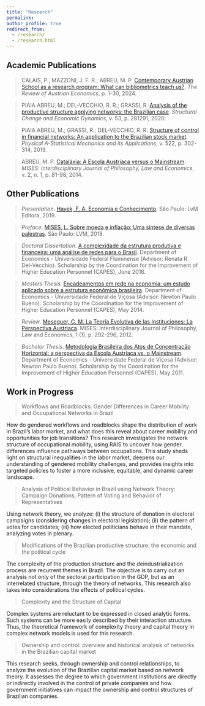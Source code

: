 ```yaml
---
title: "Research"
permalink:
author_profile: true
redirect_from: 
  - /research/
  - /research.html
---
```


## Academic Publications

> CALAIS, P.; MAZZONI, J. F. R.; ABREU, M. P. [Contemporary Austrian School as a research program: What can bibliometrics teach us?](https://doi.org/10.1007/s11138-024-00657-z). _The Review of Austrian Economics_, p. 1-30, 2024.
 
> PIAIA ABREU, M.; DEL-VECCHIO, R. R.; GRASSI, R. [Analysis of the productive structure applying networks: the Brazilian case](https://doi.org/10.1016/j.strueco.2020.03.005). _Structural Change and Economic Dynamics_, v. 53, p. 281291, 2020.

> PIAIA ABREU, M.; GRASSI, R.; DEL-VECCHIO, R. R. [Structure of control in financial networks: An application to the Brazilian stock market](https://doi.org/10.1016/j.physa.2019.01.084). _Physical A-Statistical Mechanics and its Applications_, v. 522, p. 302-314, 2019.

> ABREU, M. P. [Cataláxia: A Escola Austríaca versus o Mainstream](https://doi.org/10.30800/mises.2014.v2.581). _MISES: Interdisciplinary Journal of Philosophy, Law and Economics_, v. 2, n. 1, p. 81-98, 2014.


## Other Publications

> _Presentation_. [Hayek, F. A. Economia e Conhecimento](https://www.amazon.com.br/Economia-conhecimento-Livro-bolso/dp/6550520053). São Paulo: LvM Editora, 2019.

> _Preface_. [MISES, L. Sobre moeda e inflação: Uma síntese de diversas palestras](https://www.amazon.com.br/Sobre-moeda-infla%C3%A7%C3%A3o-diversas-palestras/dp/8593751636). São Paulo: LVM, 2018.

> _Doctoral Dissertation_. [A complexidade da estrutura produtiva e financeira: uma análise de redes para o Brasil](https://github.com/piaiaabreu/piaiaabreu.github.io/blob/master/files/PIAIA%20ABREU%20(2018)_Doctoral%20Dissertation.pdf). Department of Economics - Universidade Federal Fluminense (Advisor: Renata R. Del-Vecchio). Scholarship by the Coordination for the Improvement of Higher Education Personnel (CAPES), June 2018.

> _Masters Thesis_. [Encadeamentos em rede na economia: um estudo aplicado sobre a estrutura econômica brasileira](https://github.com/piaiaabreu/piaiaabreu.github.io/blob/master/files/PIAIA%20ABREU%20(2014)_Masters%20Thesis.pdf). Department of Economics - Universidade Federal de Viçosa (Advisor: Newton Paulo Bueno). Scholarship by the Coordination for the Improvement of Higher Education Personnel (CAPES), May 2014.

> _Review_. [Meseguer, C. M. La Teoría Evolutiva de las Instituciones: La Perspectiva Austriaca](https://doi.org/10.30800/mises.2013.v1.237). MISES: Interdisciplinary Journal of Philosophy, Law and Economics, 1 (1), p. 292-296, 2012.

> _Bachelor Thesis_. [Metodologia Brasileira dos Atos de Concentração Horizontal: a perspectiva da Escola Austríaca vs. o Mainstream](https://github.com/piaiaabreu/piaiaabreu.github.io/blob/master/files/PIAIA%20ABREU%20(2011)_Bachelor%20Thesis.pdf). Department of Economics - Universidade Federal de Viçosa (Advisor: Newton Paulo Bueno). Scholarship by the Coordination for the Improvement of Higher Education Personnel (CAPES), May 2011.


## Work in Progress

> Workflows and Roadblocks: Gender Differences in Career Mobility and Occupational Networks in Brazil

How do gendered workflows and roadblocks shape the distribution of work in Brazil’s labor market, and what does this reveal about career mobility and opportunities for job transitions? This research investigates the network structure of occupational mobility, using RAIS to uncover how gender differences influence pathways between occupations. This study sheds light on structural inequalities in the labor market, deepens our understanding of gendered mobility challenges, and provides insights into targeted policies to foster a more inclusive, equitable, and dynamic career landscape.

> Analysis of Political Behavior in Brazil using Network Theory: Campaign Donations, Pattern of Voting and Behavior of Representatives

Using network theory, we analyze: (i) the structure of donation in electoral campaigns (considering changes in electoral legislation); (ii) the pattern of votes for candidates; (iii) how elected politicians behave in their mandate, analyzing votes in plenary.

> Modifications of the Brazilian productive structure: the economic and the political cycle

The complexity of the production structure and the deindustrialization process are recurrent themes in Brazil. The objective is to carry out an analysis not only of the sectoral participation in the GDP, but as an interrelated structure, through the theory of networks. This research also takes into considerations the effects of political cycles.

> Complexity and the Structure of Capital

Complex systems are reluctant to be expressed in closed analytic forms. Such systems can be more easily described by their interaction structure. Thus, the theoretical framework of complexity theory and capital theory in complex network models is used for this research.

> Ownership and control: overview and historical analysis of networks in the Brazilian capital market

This research seeks, through ownership and control relationships, to analyze the evolution of the Brazilian capital market based on network theory. It assesses the degree to which government institutions are directly or indirectly involved in the control of private companies and how government initiatives can impact the ownership and control structures of Brazilian companies.


